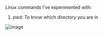 Linux commands I've experimented with:
1. pwd: To know which directory you are in

![image](https://github.com/user-attachments/assets/94df078c-6e50-42a2-9fd1-2eb60efb77bf)

